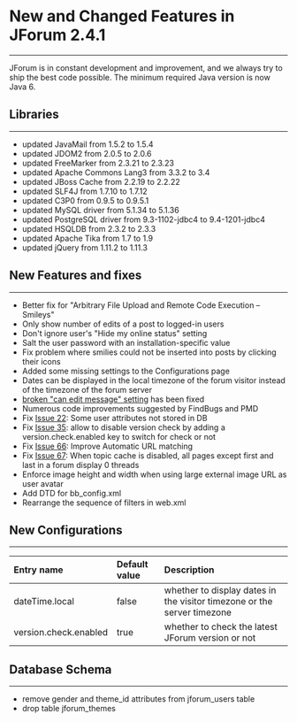 # New and Changed Features in JForum 2.4.1 #

---

JForum is in constant development and improvement, and we always try to ship the best code possible. The minimum required Java version is now Java 6.


## Libraries ##

---

  * updated JavaMail from 1.5.2 to 1.5.4
  * updated JDOM2 from 2.0.5 to 2.0.6
  * updated FreeMarker from 2.3.21 to 2.3.23
  * updated Apache Commons Lang3 from 3.3.2 to 3.4
  * updated JBoss Cache from 2.2.19 to 2.2.22
  * updated SLF4J from 1.7.10 to 1.7.12
  * updated C3P0 from 0.9.5 to 0.9.5.1
  * updated MySQL driver from 5.1.34 to 5.1.36
  * updated PostgreSQL driver from 9.3-1102-jdbc4 to 9.4-1201-jdbc4
  * updated HSQLDB from 2.3.2 to 2.3.3
  * updated Apache Tika from 1.7 to 1.9
  * updated jQuery from 1.11.2 to 1.11.3


## New Features and fixes ##

---

  * Better fix for "Arbitrary File Upload and Remote Code Execution – Smileys"
  * Only show number of edits of a post to logged-in users
  * Don't ignore user's "Hide my online status" setting
  * Salt the user password with an installation-specific value
  * Fix problem where smilies could not be inserted into posts by clicking their icons
  * Added some missing settings to the Configurations page
  * Dates can be displayed in the local timezone of the forum visitor instead of the timezone of the forum server
  * [broken "can edit message" setting](http://jforum.andowson.com/posts/list/117.page) has been fixed
  * Numerous code improvements suggested by FindBugs and PMD
  * Fix [Issue 22](https://code.google.com/p/jforum2/issues/detail?id=22): Some user attributes not stored in DB
  * Fix [Issue 35](https://code.google.com/p/jforum2/issues/detail?id=35): allow to disable version check by adding a version.check.enabled key to switch for check or not
  * Fix [Issue 66](https://code.google.com/p/jforum2/issues/detail?id=66): Improve Automatic URL matching
  * Fix [Issue 67](https://code.google.com/p/jforum2/issues/detail?id=67): When topic cache is disabled, all pages except first and last in a forum display 0 threads
  * Enforce image height and width when using large external image URL as user avatar
  * Add DTD for bb\_config.xml
  * Rearrange the sequence of filters in web.xml

## New Configurations ##

---

|**Entry name**|**Default value**|**Description**|
|:-------------|:----------------|:--------------|
|dateTime.local|false            |whether to display dates in the visitor timezone or the server timezone|
|version.check.enabled|true             |whether to check the latest JForum version or not|


## Database Schema ##

---

  * remove gender and theme\_id attributes from jforum\_users table
  * drop table jforum\_themes